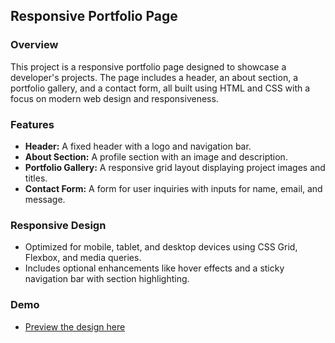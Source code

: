 ## Responsive Portfolio Page

### Overview
This project is a responsive portfolio page designed to showcase a developer's projects. The page includes a header, an about section, a portfolio gallery, and a contact form, all built using HTML and CSS with a focus on modern web design and responsiveness.

### Features
- **Header:** A fixed header with a logo and navigation bar.
- **About Section:** A profile section with an image and description.
- **Portfolio Gallery:** A responsive grid layout displaying project images and titles.
- **Contact Form:** A form for user inquiries with inputs for name, email, and message.

### Responsive Design
- Optimized for mobile, tablet, and desktop devices using CSS Grid, Flexbox, and media queries.
- Includes optional enhancements like hover effects and a sticky navigation bar with section highlighting.

### Demo
- [Preview the design here](https://ayman-dwikat.github.io/Portfolio_ITG/)
